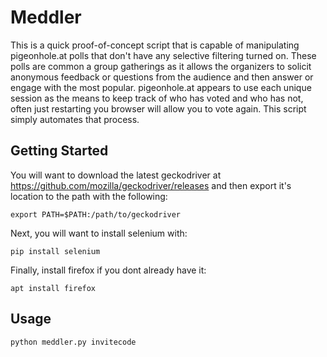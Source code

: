# Meddler


  This is a quick proof-of-concept script that is capable of manipulating pigeonhole.at polls that don't have any selective filtering turned on.  These polls are common a group gatherings as it allows the organizers to solicit anonymous feedback or questions from the audience and then answer or engage with the most popular.  pigeonhole.at appears to use each unique session as the means to keep track of who has voted and who has not, often just restarting you browser will allow you to vote again.  This script simply automates that process.
  
## Getting Started
  
  You will want to download the latest geckodriver at https://github.com/mozilla/geckodriver/releases and then export it's location to the path with the following:
    
   `export PATH=$PATH:/path/to/geckodriver`
   
  Next, you will want to install selenium with:
  
    pip install selenium
    
  Finally, install firefox if you dont already have it:
  
    apt install firefox
  
  ## Usage
  
    python meddler.py invitecode
